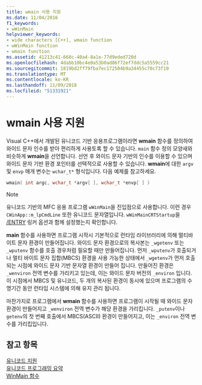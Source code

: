 ```yaml
---
title: wmain 사용 지원
ms.date: 11/04/2016
f1_keywords:
- wWinMain
helpviewer_keywords:
- wide characters [C++], wmain function
- wWinMain function
- wmain function
ms.assetid: 41213c41-668c-40a4-8a1e-77d9eded720d
ms.openlocfilehash: 4dabb10bc4e0a53b0ad86f72ef7ddc5a5559cc21
ms.sourcegitcommit: 1819bd2ff79fba7ec172504b9a34455c70c73f10
ms.translationtype: MT
ms.contentlocale: ko-KR
ms.lasthandoff: 11/09/2018
ms.locfileid: "51331921"
---
```

# <a name="support-for-using-wmain"></a>wmain 사용 지원

Visual C++에서 개발된 유니코드 기반 응용프로그램이라면 **wmain** 함수를 정의하여 와이드 문자 인수를 받아 편리하게 사용토록 할 수 있습니다. `main` 함수 정의 모양새와 비슷하게 **wmain**을 선언합니다. 선언 후 와이드 문자 기반의 인수를 이용할 수 있으며 와이드 문자 기반 환경 포인터를 선택적으로 사용할 수 있습니다. **wmain**에 대한 `argv` 및 `envp` 매개 변수는 `wchar_t*` 형식입니다. 다음 예제를 참고하세요.

```cpp
wmain( int argc, wchar_t *argv[ ], wchar_t *envp[ ] )
```

> [!NOTE]
> 유니코드 기반의 MFC 응용 프로그램 `wWinMain`을 진입점으로 사용합니다. 이런 경우 `CWinApp::m_lpCmdLine` 또한 유니코드 문자열입니다. `wWinMainCRTStartup`을 [/ENTRY](../build/reference/entry-entry-point-symbol.md) 링커 옵션과 함께 설정했는지 확인합니다.

**main** 함수를 사용하면 프로그램 시작시 기본적으로 런타임 라이브러리에 의해 멀티바이트 문자 환경이 만들어집니다. 와이드 문자 환경으로의 복사본는 `_wgetenv` 또는 `_wputenv` 함수를 호출 경우처럼 필요할 때만 만들어집니다. 먼저 `_wputenv`가 호출되거나 멀티 바이트 문자 집합(MBCS) 환경을 사용 가능한 상태에서 `_wgetenv`가 먼저 호출되는 시점에 와이드 문자 기반 문자열 환경이 만들어 집니다. 만들어진 환경은 `_wenviron` 전역 변수를 가리키고 있는데, 이는 와이드 문자 버전의 `_environ` 입니다. 이 시점에서 MBCS 및 유니코드, 두 개의 복사된 환경이 동시에 있으며 프로그램의 수명기간 동안 런타임 시스템에 의해 유지 관리 됩니다.

마찬가지로 프로그램에서 **wmain** 함수를 사용하면 프로그램이 시작될 때 와이드 문자 환경이 만들어지고 `_wenviron` 전역 변수가 해당 환경을 가리킵니다. `_putenv`이나 `getenv`의 첫 번째 호출에서 MBCS(ASCII) 환경이 만들어지고, 이는 `_environ` 전역 변수를 가리킵입니다.

## <a name="see-also"></a>참고 항목

[유니코드 지원](../text/support-for-unicode.md)<br/>
[유니코드 프로그래밍 요약](../text/unicode-programming-summary.md)<br/>
[WinMain 함수](https://msdn.microsoft.com/library/windows/desktop/ms633559)

